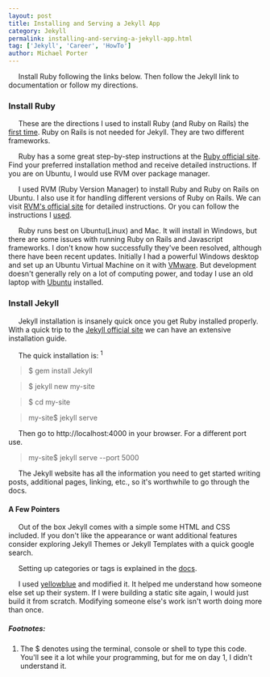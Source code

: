 ```yaml
---
layout: post
title: Installing and Serving a Jekyll App
category: Jekyll
permalink: installing-and-serving-a-jekyll-app.html
tag: ['Jekyll', 'Career', 'HowTo']
author: Michael Porter
---
```


&nbsp;&nbsp;&nbsp;&nbsp;&nbsp;Install Ruby following the links below. Then follow the Jekyll link to documentation or follow my directions.

<!-- more -->

### Install Ruby

&nbsp;&nbsp;&nbsp;&nbsp;&nbsp;These are the directions I used to install Ruby (and Ruby on Rails) the [first time](http://railsapps.github.io/installrubyonrails-ubuntu.html). Ruby on Rails is not needed for Jekyll. They are two different frameworks.

&nbsp;&nbsp;&nbsp;&nbsp;&nbsp;Ruby has a some great step-by-step instructions at the [Ruby official site](https://www.ruby-lang.org/en/documentation/installation/). Find your preferred installation method and receive detailed instructions. If you are on Ubuntu, I would use RVM over package manager.

&nbsp;&nbsp;&nbsp;&nbsp;&nbsp;I used RVM (Ruby Version Manager) to install Ruby and Ruby on Rails on Ubuntu. I also use it for handling different versions of Ruby on Rails. We can visit [RVM's official site](https://rvm.io/rvm/install) for detailed instructions. Or you can follow the instructions I [used](https://www.ruby-lang.org/en/documentation/installation/).

&nbsp;&nbsp;&nbsp;&nbsp;&nbsp;Ruby runs best on Ubuntu(Linux) and Mac. It will install in Windows, but there are some issues with running Ruby on Rails and Javascript frameworks. I don't know how successfully they've been resolved, although there have been recent updates. Initially I had a powerful Windows desktop and set up an Ubuntu Virtual Machine on it with [VMware](https://my.vmware.com/en/web/vmware/free#desktop_end_user_computing/vmware_workstation_player/12_0). But development doesn't generally rely on a lot of computing power, and today I use an old laptop with [Ubuntu](https://tutorials.ubuntu.com/tutorial/tutorial-install-ubuntu-desktop#0) installed.

### Install Jekyll

&nbsp;&nbsp;&nbsp;&nbsp;&nbsp;Jekyll installation is insanely quick once you get Ruby installed properly. With a quick trip to the [Jekyll official site](https://jekyllrb.com/docs/installation/) we can have an extensive installation guide.

&nbsp;&nbsp;&nbsp;&nbsp;&nbsp;The quick installation is: <sup>1<sup>

>$ gem install Jekyll

>$ jekyll new my-site

>$ cd my-site

>my-site$ jekyll serve


&nbsp;&nbsp;&nbsp;&nbsp;&nbsp;Then go to http://localhost:4000 in your browser. For a different port use.

>my-site$ jekyll serve --port 5000

&nbsp;&nbsp;&nbsp;&nbsp;&nbsp;The Jekyll website has all the information you need to get started writing posts, additional pages, linking, etc., so it's worthwhile to go through the docs.

#### A Few Pointers

&nbsp;&nbsp;&nbsp;&nbsp;&nbsp;Out of the box Jekyll comes with a simple some HTML and CSS included. If you don't like the appearance or want additional features consider exploring Jekyll Themes or Jekyll Templates with a quick google search.

&nbsp;&nbsp;&nbsp;&nbsp;&nbsp;Setting up categories or tags is explained in the [docs](https://jekyllrb.com/docs/collections/).

&nbsp;&nbsp;&nbsp;&nbsp;&nbsp;I used [yellowblue](https://github.com/chalatz/yellowblue) and modified it. It helped me understand how someone else set up their system. If I were building a static site again, I would just build it from scratch. Modifying someone else's work isn't worth doing more than once.

##### Footnotes:

1. The $ denotes using the terminal, console or shell to type this code. You'll see it a lot while your programming, but for me on day 1, I didn't understand it.

